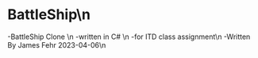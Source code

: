 # BattleShip\n
-BattleShip Clone \n
-written in C# \n
-for ITD class assignment\n
-Written By James Fehr 2023-04-06\n
